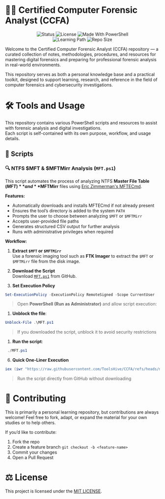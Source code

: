 # 🕵️‍♂️ Certified Computer Forensic Analyst (CCFA)

<p align="center">
  <img src="https://img.shields.io/badge/Status-Active-success?style=for-the-badge&logo=github" alt="Status"/>
  <img src="https://img.shields.io/badge/License-MIT-blue?style=for-the-badge&logo=open-source-initiative" alt="License"/>
  <img src="https://img.shields.io/badge/Made%20With-PowerShell-darkblue?style=for-the-badge&logo=powershell" alt="Made With PowerShell"/>
  <br/>
  <img src="https://img.shields.io/badge/Focus-Digital%20Forensics-purple?style=for-the-badge&logo=security" alt="Learning Path"/>
  <img src="https://img.shields.io/github/repo-size/ToolsHive/CCFA?style=for-the-badge&color=informational" alt="Repo Size"/>
</p>

Welcome to the Certified Computer Forensic Analyst (CCFA) repository — a curated collection of notes, methodologies, procedures, and resources for mastering digital forensics and preparing for professional forensic analysis in real-world environments.

This repository serves as both a personal knowledge base and a practical toolkit, designed to support learning, research, and reference in the field of computer forensics and cybersecurity investigations.

# 🛠️ Tools and Usage

This repository contains various PowerShell scripts and resources to assist with forensic analysis and digital investigations.  
Each script is self-contained with its own purpose, workflow, and usage details.

## 📂 Scripts

### 🔍 NTFS $MFT & $MFTMirr Analysis (`MFT.ps1`)

This script automates the process of analyzing NTFS **Master File Table ($MFT)** and **$MFTMirr** files using [Eric Zimmerman's MFTECmd](https://ericzimmerman.github.io/).

**Features:**
- Automatically downloads and installs MFTECmd if not already present
- Ensures the tool’s directory is added to the system `PATH`
- Prompts the user to choose between analyzing `$MFT` or `$MFTMirr`
- Accepts user-provided file paths
- Generates structured CSV output for further analysis
- Runs with administrative privileges when required

**Workflow:**

1. **Extract `$MFT` or `$MFTMirr`**  
  Use a forensic imaging tool such as **FTK Imager** to extract the `$MFT` or `$MFTMirr` file from the disk image.

2. **Download the Script**  
  Download [`MFT.ps1`](https://github.com/ToolsHive/CCFA/blob/main/MFT.ps1) from GitHub.

3. **Set Execution Policy**  

```powershell
Set-ExecutionPolicy -ExecutionPolicy RemoteSigned -Scope CurrentUser
```
  > Open **PowerShell (Run as Administrator)** and allow script execution: 

1. **Unblock the file**: 
 
```powershell
Unblock-File .\MFT.ps1
``` 
  > If you downloaded the script, unblock it to avoid security restrictions

1. **Run the script**:
 
```powershell
 ./MFT.ps1
```

6. **Quick One-Liner Execution**

```powershell
iex (iwr "https://raw.githubusercontent.com/ToolsHive/CCFA/refs/heads/main/MFT.ps1")
```
  > Run the script directly from GitHub without downloading


# 🤝 Contributing

This is primarily a personal learning repository, but contributions are always welcome!
Feel free to fork, adapt, or expand the material for your own studies or to help others.

If you’d like to contribute:

1. Fork the repo
2. Create a feature branch `git checkout -b <feature-name>`
3. Commit your changes
4. Open a Pull Request

# ⚖️ License

This project is licensed under the [MIT LICENSE](./LICENSE).